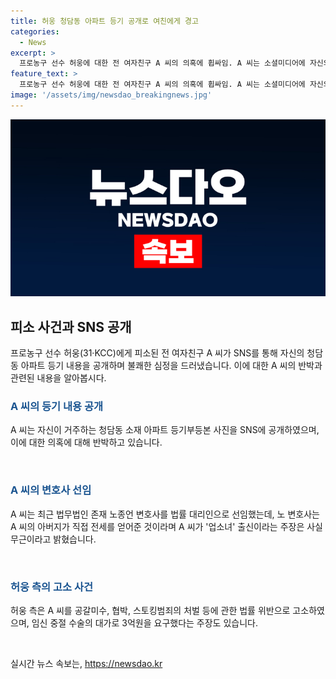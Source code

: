 ```yaml
---
title: 허웅 청담동 아파트 등기 공개로 여친에게 경고
categories:
  - News
excerpt: >
  프로농구 선수 허웅에 대한 전 여자친구 A 씨의 의혹에 휩싸임. A 씨는 소셜미디어에 자신의 청담동 아파트 등기 내용을 공개하며 불쾌한 심정을 드러냈고, 유투버의 업소 출신 주장을 반박했다. A 씨는 법률 대리인을 선임하여 가족 분쟁을 겪은 사건에 대처한 경험이 있는 변호사를 통해 사실무근 주장에 대응할 것이라고 밝힌 바 있다. 한편, 허웅 측은 A 씨를 고소하면서 임신중절 수술의 대가로 3억원을 요구했다는 주장이 나왔으나 A 씨 측은 이를 부인하고 있다.
feature_text: >
  프로농구 선수 허웅에 대한 전 여자친구 A 씨의 의혹에 휩싸임. A 씨는 소셜미디어에 자신의 청담동 아파트 등기 내용을 공개하며 불쾌한 심정을 드러냈고, 유투버의 업소 출신 주장을 반박했다. A 씨는 법률 대리인을 선임하여 가족 분쟁을 겪은 사건에 대처한 경험이 있는 변호사를 통해 사실무근 주장에 대응할 것이라고 밝힌 바 있다. 한편, 허웅 측은 A 씨를 고소하면서 임신중절 수술의 대가로 3억원을 요구했다는 주장이 나왔으나 A 씨 측은 이를 부인하고 있다.
image: '/assets/img/newsdao_breakingnews.jpg'
---
```


<p><img src="/assets/img/newsdao_breakingnews.jpg" alt="cryptoinkorea 속보" /></p>

<h2 data-ke-size="size26">피소 사건과 SNS 공개</h2>

<p data-ke-size="size16">프로농구 선수 허웅(31·KCC)에게 피소된 전 여자친구 A 씨가 SNS를 통해 자신의 청담동 아파트 등기 내용을 공개하며 불쾌한 심정을 드러냈습니다. 이에 대한 A 씨의 반박과 관련된 내용을 알아봅시다.</p>

<h3><b><span style="color: #1a5490;">A 씨의 등기 내용 공개</span></b></h3>

<p data-ke-size="size16">A 씨는 자신이 거주하는 청담동 소재 아파트 등기부등본 사진을 SNS에 공개하였으며, 이에 대한 의혹에 대해 반박하고 있습니다.</p>

<p data-ke-size="size16">&nbsp;</p>

<h3><b><span style="color: #1a5490;">A 씨의 변호사 선임</span></b></h3>

<p data-ke-size="size16">A 씨는 최근 법무법인 존재 노종언 변호사를 법률 대리인으로 선임했는데, 노 변호사는 A 씨의 아버지가 직접 전세를 얻어준 것이라며 A 씨가 '업소녀' 출신이라는 주장은 사실 무근이라고 밝혔습니다.</p>

<p data-ke-size="size16">&nbsp;</p>

<h3><b><span style="color: #1a5490;">허웅 측의 고소 사건</span></b></h3>

<p data-ke-size="size16">허웅 측은 A 씨를 공갈미수, 협박, 스토킹범죄의 처벌 등에 관한 법률 위반으로 고소하였으며, 임신 중절 수술의 대가로 3억원을 요구했다는 주장도 있습니다.</p>

<p data-ke-size="size16">&nbsp;</p>
실시간 뉴스 속보는, <a href="https://newsdao.kr" rel="dofollow">https://newsdao.kr</a>


